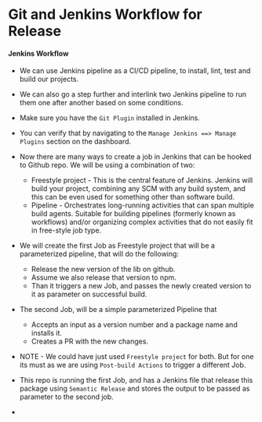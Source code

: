 # Git and Jenkins Workflow for Release

#### Jenkins Workflow

- We can use Jenkins pipeline as a CI/CD pipeline, to install, lint, test and build our projects.
- We can also go a step further and interlink two Jenkins pipeline to run them one after another based on some conditions.
- Make sure you have the `Git Plugin` installed in Jenkins.
- You can verify that by navigating to the `Manage Jenkins ==> Manage Plugins` section on the dashboard.
- Now there are many ways to create a job in Jenkins that can be hooked to Github repo. We will be using a combination of two:

  - Freestyle project - This is the central feature of Jenkins. Jenkins will build your project, combining any SCM with any build system, and this can be even used for something other than software build.
  - Pipeline - Orchestrates long-running activities that can span multiple build agents. Suitable for building pipelines (formerly known as workflows) and/or organizing complex activities that do not easily fit in free-style job type.

- We will create the first Job as Freestyle project that will be a parameterized pipeline, that will do the following:

  - Release the new version of the lib on github.
  - Assume we also release that version to npm.
  - Than it triggers a new Job, and passes the newly created version to it as parameter on successful build.

- The second Job, will be a simple parameterized Pipeline that

  - Accepts an input as a version number and a package name and installs it.
  - Creates a PR with the new changes.

- NOTE - We could have just used `Freestyle project` for both. But for one its must as we are using `Post-build Actions` to trigger a different Job.

- This repo is running the first Job, and has a Jenkins file that release this package using `Semantic Release` and stores the output to be passed as parameter to the second job.
-
